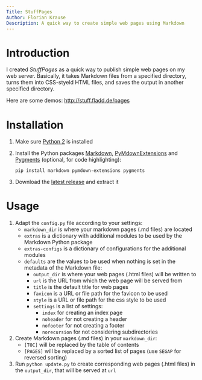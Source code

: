 ```yaml
---
Title: StuffPages
Author: Florian Krause
Description: A quick way to create simple web pages using Markdown
---
```



Introduction 
============ 
 
I created _StuffPages_ as a quick way to publish simple web pages on my web server. Basically, it takes Markdown files from a specified directory, turns them into CSS-styeld HTML files, and saves the output in another specified directory. 

Here are some demos: http://stuff.fladd.de/pages

 
Installation 
============ 
 
1. Make sure [Python 2][] is installed 
 
2. Install the Python packages [Markdown][], [PyMdownExtensions][] and [Pygments][] (optional, for code highlighting): 
   ``` 
   pip install markdown pymdown-extensions pygments 
   ``` 
 
3. Download the [latest release][] and extract it 
 
[Python 2]: http://www.python.org 
[Markdown]: https://pythonhosted.org/Markdown/ 
[PyMdownExtensions]: http://facelessuser.github.io/pymdown-extensions 
[Pygments]: http://pygments.org 
[latest release]: https://github.com/fladd/StuffPages/releases/latest 
 
 
Usage 
===== 
 
1. Adapt the `config.py` file according to your settings: 
    * `markdown_dir` is where your markdown pages (.md files) are located 
    * `extras` is a dictionary with additional modules to be used by the Markdown Python package 
    * `extras-configs` is a dictionary of configurations for the additional modules 
    * `defaults` are the values to be used when nothing is set in the metadata of the Markdown file: 
        * `output_dir` is where your web pages (.html files) will be written to 
        * `url` is the URL from which the web page will be served from 
        * `title` is the default title for web pages 
        * `favicon` is a URL or file path for the favicon to be used 
        * `style` is a URL or file path for the css style to be used 
        * `settings` is a list of settings:
            * `index` for creating an index page
            * `noheader` for not creating a header 
            * `nofooter` for not creating a footer
            * `norecursion` for not considering subdirectories
2. Create Markdown pages (.md files) in your `markdown_dir`:
   * `[TOC]` will be replaced by the table of contents
   * `[PAGES]` will be replaced by a sorted list of pages (use `SEGAP` for reversed sorting)
3. Run `python update.py` to create corresponding web pages (.html files) in the `output_dir`, that will be served at `url` 
